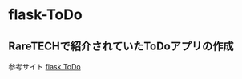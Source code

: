 # flask-ToDo

## RareTECHで紹介されていたToDoアプリの作成
参考サイト
[flask ToDo](https://tech-diary.net/flask-introduction/)
